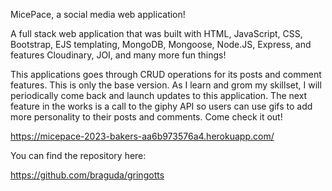 MicePace, a social media web application!

A full stack web application that was built with HTML, JavaScript, CSS, Bootstrap, EJS templating, MongoDB, Mongoose, Node.JS, Express, and features Cloudinary, JOI, and many more fun things!

This applications goes through CRUD operations for its posts and comment features. This is only the base version. As I learn and grom my skillset, I will periodically come back and launch updates to this application. The next feature in the works is a call to the giphy API so users can use gifs to add more personality to their posts and comments. Come check it out!

https://micepace-2023-bakers-aa6b973576a4.herokuapp.com/

You can find the repository here: 

https://github.com/braguda/gringotts